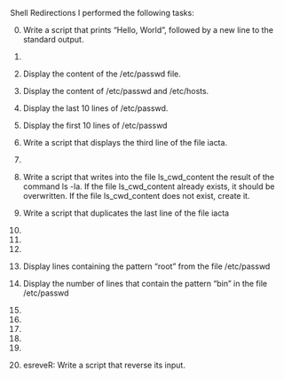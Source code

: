 Shell Redirections
I performed the following tasks:

0. Write a script that prints “Hello, World”, followed by a new line to the standard output.

1.

2. Display the content of the /etc/passwd file.

3. Display the content of /etc/passwd and /etc/hosts.

4. Display the last 10 lines of /etc/passwd.

5. Display the first 10 lines of /etc/passwd

6. Write a script that displays the third line of the file iacta.

7.

8. Write a script that writes into the file ls_cwd_content the result of the command ls -la. If the file ls_cwd_content already exists, it should be overwritten. If the file ls_cwd_content does not exist, create it.

9. Write a script that duplicates the last line of the file iacta

10.

11.

13.

14. Display lines containing the pattern “root” from the file /etc/passwd

15. Display the number of lines that contain the pattern “bin” in the file /etc/passwd

16.

17.

18.

19.

20.

21. esreveR: Write a script that reverse its input.